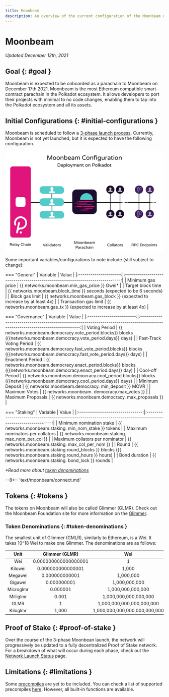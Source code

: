 ```yaml
---
title: Moonbeam
description: An overview of the current configuration of the Moonbeam deployment on Polkadot, Moonbeam, and information on how to start building on it using Solidity.
---
```


# Moonbeam

_Updated December 12th, 2021_

## Goal {: #goal } 

Moonbeam is expected to be onboarded as a parachain to Moonbeam on December 17th 2021. Moonbeam is the most Ethereum compatible smart-contract parachain in the Polkadot ecosystem. It allows developers to port their projects with minimal to no code changes, enabling them to tap into the Polkadot ecosystem and all its assets.

## Initial Configurations {: #initial-configurations } 

Moonbeam is scheduled to follow a [3-phase launch process](https://moonbeam.network/networks/moonbeam/launch/). Currently, Moonbeam is not yet launched, but it is expected to have the following configuration.

![Moonbeam Diagram](/images/learn/platform/networks/moonbeam-diagram.png)

Some important variables/configurations to note include (still subject to change):

=== "General"
    |       Variable        |                                    Value                                     |
    |:---------------------:|:----------------------------------------------------------------------------:|
    |   Minimum gas price   |                 {{ networks.moonbeam.min_gas_price }} Gwei*                 |
    |   Target block time   |  {{ networks.moonbeam.block_time }} seconds (expected to be 6     seconds)  |
    |    Block gas limit    | {{ networks.moonbeam.gas_block }} (expected to increase by at     least 4x) |
    | Transaction gas limit |  {{ networks.moonbeam.gas_tx }} (expected to increase by at     least 4x)   |

=== "Governance"
    |         Variable         |                                                             Value                                                              |
    |:------------------------:|:------------------------------------------------------------------------------------------------------------------------------:|
    |      Voting Period       |      {{ networks.moonbeam.democracy.vote_period.blocks}} blocks ({{networks.moonbeam.democracy.vote_period.days}} days)      |
    | Fast-Track Voting Period | {{ networks.moonbeam.democracy.fast_vote_period.blocks}} blocks ({{networks.moonbeam.democracy.fast_vote_period.days}} days) |
    |     Enactment Period     |     {{ networks.moonbeam.democracy.enact_period.blocks}} blocks ({{networks.moonbeam.democracy.enact_period.days}} day)      |
    |     Cool-off Period      |      {{ networks.moonbeam.democracy.cool_period.blocks}} blocks ({{networks.moonbeam.democracy.cool_period.days}} days)      |
    |     Minimum Deposit      |                                    {{ networks.moonbeam.democracy.    min_deposit }} MOVR                                     |
    |      Maximum Votes       |                                        {{ networks.moonbeam.    democracy.max_votes }}                                        |
    |    Maximum Proposals     |                                      {{ networks.moonbeam.democracy.    max_proposals }}                                      |

=== "Staking"
    |             Variable             |                                                     Value                                                     |
    |:--------------------------------:|:-------------------------------------------------------------------------------------------------------------:|
    |     Minimum nomination stake     |                           {{ networks.moonbeam.staking.    min_nom_stake }} tokens                           |
    | Maximum nominators per collators |                             {{ networks.moonbeam.staking.    max_nom_per_col }}                              |
    | Maximum collators per nominator  |                             {{ networks.moonbeam.staking.    max_col_per_nom }}                              |
    |              Round               | {{ networks.moonbeam.staking.round_blocks }} blocks ({{     networks.moonbeam.staking.round_hours }} hours) |
    |          Bond duration           |                             {{ networks.moonbeam.staking.    bond_lock }} rounds                             |

_*Read more about [token denominations](#token-denominations)_

--8<-- 'text/moonbeam/connect.md'


## Tokens {: #tokens } 

The tokens on Moonbeam will also be called Glimmer (GLMR). Check out the Moonbeam Foundation site for more information on the [Glimmer](https://moonbeam.foundation/glimmer-token/). 

### Token Denominations {: #token-denominations } 

The smallest unit of Glimmer (GMLR), similarly to Ethereum, is a Wei. It takes 10^18 Wei to make one Glimmer. The denominations are as follows:

|      Unit      |   Glimmer (GLMR)   |              Wei              |
|:--------------:|:--------------------:|:-----------------------------:|
|      Wei       | 0.000000000000000001 |               1               |
|    Kilowei     |  0.000000000000001   |             1,000             |
|    Megawei     |    0.000000000001    |           1,000,000           |
|    Gigawei     |     0.000000001      |         1,000,000,000         |
| Microglmr |       0.000001       |       1,000,000,000,000       |
| Milliglmr |        0.001         |     1,000,000,000,000,000     |
|   GLMR    |          1           |   1,000,000,000,000,000,000   |
| Kiloglmr  |        1,000         | 1,000,000,000,000,000,000,000 |

## Proof of Stake {: #proof-of-stake } 

Over the course of the 3-phase Moonbean launch, the network will progressively be updated to a fully decentralized Proof of Stake network. For a breakdown of what will occur during each phase, check out the [Network Launch Status](https://moonbeam.network/networks/moonbeam/launch/) page.

## Limitations {: #limitations } 

Some [precompiles](https://docs.klaytn.com/smart-contract/precompiled-contracts) are yet to be included. You can check a list of supported precompiles [here](/builders/tools/precompiles/). However, all built-in functions are available.

